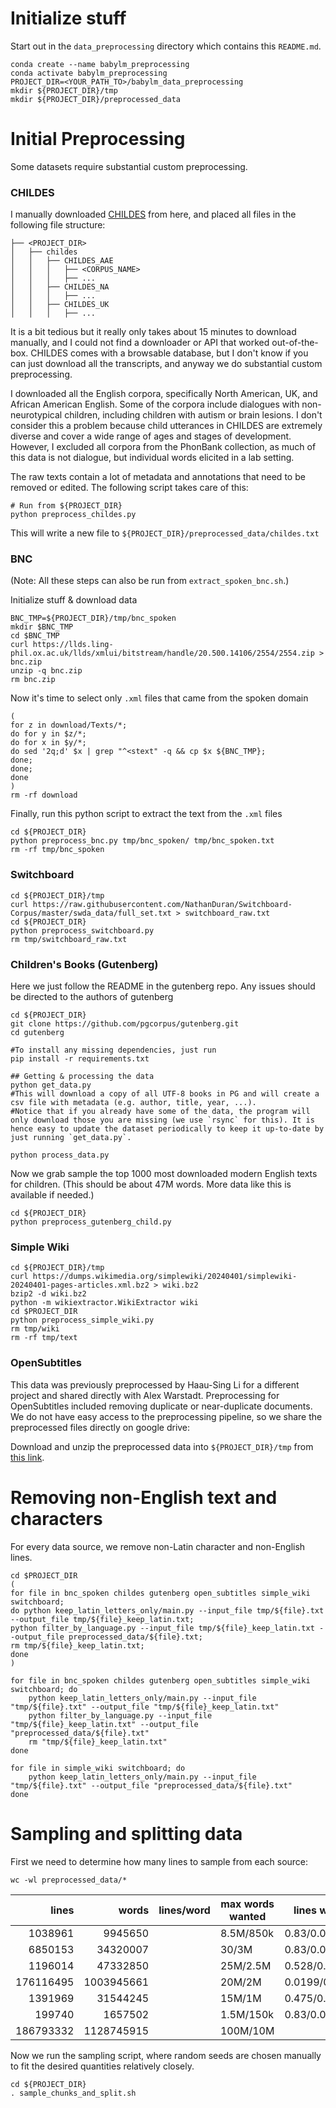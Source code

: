 # Initialize stuff
Start out in the `data_preprocessing` directory which contains this `README.md`.
```shell
conda create --name babylm_preprocessing
conda activate babylm_preprocessing
PROJECT_DIR=<YOUR_PATH_TO>/babylm_data_preprocessing
mkdir ${PROJECT_DIR}/tmp
mkdir ${PROJECT_DIR}/preprocessed_data
```

# Initial Preprocessing
Some datasets require substantial custom preprocessing.

### CHILDES
I manually downloaded [CHILDES](https://childes.talkbank.org/access/) from here,
and placed all files in the following file structure:
```
├── <PROJECT_DIR>
│   ├── childes
│   │   ├── CHILDES_AAE
│   │   │   ├── <CORPUS_NAME>
│   │   │   ├── ...
│   │   ├── CHILDES_NA
│   │   │   ├── ...
│   │   ├── CHILDES_UK
│   │   │   ├── ...

```
It is a bit tedious but it really only takes about 15 minutes to download manually, 
and I could not find a downloader or API that worked out-of-the-box. 
CHILDES comes with a browsable database, but I don't know if you can just download all the transcripts,
and anyway we do substantial custom preprocessing.

I downloaded all the English corpora, 
specifically North American, UK, and African American English.
Some of the corpora include dialogues with non-neurotypical children, including
children with autism or brain lesions.
I don't consider this a problem because child utterances in CHILDES are extremely diverse
and cover a wide range of ages and stages of development. 
However, I excluded all corpora from the PhonBank collection, 
as much of this data is not dialogue, but individual words elicited in a lab setting.

The raw texts contain a lot of metadata and annotations that need to be removed or edited.
The following script takes care of this:
```shell
# Run from ${PROJECT_DIR}
python preprocess_childes.py
```

This will write a new file to `${PROJECT_DIR}/preprocessed_data/childes.txt`



### BNC
(Note: All these steps can also be run from `extract_spoken_bnc.sh`.)

Initialize stuff & download data
```shell
BNC_TMP=${PROJECT_DIR}/tmp/bnc_spoken
mkdir $BNC_TMP
cd $BNC_TMP
curl https://llds.ling-phil.ox.ac.uk/llds/xmlui/bitstream/handle/20.500.14106/2554/2554.zip > bnc.zip
unzip -q bnc.zip
rm bnc.zip
```

Now it's time to select only `.xml` files that came from the spoken domain
```shell
(
for z in download/Texts/*; 
do for y in $z/*; 
do for x in $y/*; 
do sed '2q;d' $x | grep "^<stext" -q && cp $x ${BNC_TMP}; 
done; 
done; 
done
)
rm -rf download
```

Finally, run this python script to extract the text from the `.xml` files
```shell
cd ${PROJECT_DIR}
python preprocess_bnc.py tmp/bnc_spoken/ tmp/bnc_spoken.txt
rm -rf tmp/bnc_spoken
```


### Switchboard
```shell
cd ${PROJECT_DIR}/tmp
curl https://raw.githubusercontent.com/NathanDuran/Switchboard-Corpus/master/swda_data/full_set.txt > switchboard_raw.txt
cd ${PROJECT_DIR}
python preprocess_switchboard.py
rm tmp/switchboard_raw.txt
```



### Children's Books (Gutenberg)
Here we just follow the README in the gutenberg repo. Any issues should be directed to the authors of gutenberg
```shell
cd ${PROJECT_DIR}
git clone https://github.com/pgcorpus/gutenberg.git
cd gutenberg

#To install any missing dependencies, just run
pip install -r requirements.txt

## Getting & processing the data
python get_data.py
#This will download a copy of all UTF-8 books in PG and will create a csv file with metadata (e.g. author, title, year, ...).
#Notice that if you already have some of the data, the program will only download those you are missing (we use `rsync` for this). It is hence easy to update the dataset periodically to keep it up-to-date by just running `get_data.py`.

python process_data.py

```
Now we grab sample the top 1000 most downloaded modern English texts for children.
(This should be about 47M words. More data like this is available if needed.)
```shell
cd ${PROJECT_DIR}
python preprocess_gutenberg_child.py
```



### Simple Wiki
```shell
cd ${PROJECT_DIR}/tmp
curl https://dumps.wikimedia.org/simplewiki/20240401/simplewiki-20240401-pages-articles.xml.bz2 > wiki.bz2
bzip2 -d wiki.bz2
python -m wikiextractor.WikiExtractor wiki
cd $PROJECT_DIR
python preprocess_simple_wiki.py
rm tmp/wiki
rm -rf tmp/text
```



### OpenSubtitles
This data was previously preprocessed by Haau-Sing Li for a different project and shared directly with Alex Warstadt.
Preprocessing for OpenSubtitles included removing duplicate or near-duplicate documents.
We do not have easy access to the preprocessing pipeline, so we share the preprocessed files directly on google drive:

Download and unzip the preprocessed data into `${PROJECT_DIR}/tmp` 
from [this link](https://drive.google.com/file/d/1CK_cMVB2M5bD5b-M6y0JDgK8XttbGeBR/view?usp=sharing).




# Removing non-English text and characters
For every data source, we remove non-Latin character and non-English lines.
```shell
cd $PROJECT_DIR
(
for file in bnc_spoken childes gutenberg open_subtitles simple_wiki switchboard;
do python keep_latin_letters_only/main.py --input_file tmp/${file}.txt --output_file tmp/${file}_keep_latin.txt;
python filter_by_language.py --input_file tmp/${file}_keep_latin.txt --output_file preprocessed_data/${file}.txt;
rm tmp/${file}_keep_latin.txt;
done
)
```

```shell
for file in bnc_spoken childes gutenberg open_subtitles simple_wiki switchboard; do
    python keep_latin_letters_only/main.py --input_file "tmp/${file}.txt" --output_file "tmp/${file}_keep_latin.txt"
    python filter_by_language.py --input_file "tmp/${file}_keep_latin.txt" --output_file "preprocessed_data/${file}.txt"
    rm "tmp/${file}_keep_latin.txt"
done
```

```shell
for file in simple_wiki switchboard; do
    python keep_latin_letters_only/main.py --input_file "tmp/${file}.txt" --output_file "preprocessed_data/${file}.txt"
done
```


# Sampling and splitting data

First we need to determine how many lines to sample from each source:

```shell
wc -wl preprocessed_data/*
```

| lines | words | lines/word | max words wanted | lines wanted | source
|---:|---:|---|---|---|---|
|   1038961 | 9945650    | | 8.5M/850k | 0.83/0.0835 | preprocessed_data/bnc_spoken.txt
|   6850153 | 34320007   | | 30/3M | 0.83/0.0835 | preprocessed_data/childes.txt
|   1196014 | 47332850   | | 25M/2.5M | 0.528/0.0528 | preprocessed_data/gutenberg.txt
| 176116495 | 1003945661 | | 20M/2M | 0.0199/0.00199 | preprocessed_data/open_subtitles.txt
|   1391969 | 31544245   | | 15M/1M | 0.475/0.0475 | preprocessed_data/simple_wiki.txt
|    199740 | 1657502    | | 1.5M/150k | 0.83/0.0835 | preprocessed_data/switchboard.txt
| 186793332 | 1128745915 | | 100M/10M | | total


Now we run the sampling script, 
where random seeds are chosen manually to fit the desired quantities relatively closely.
```shell
cd ${PROJECT_DIR}
. sample_chunks_and_split.sh
```
